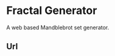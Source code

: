 # Fractal Generator

A web based Mandblebrot set generator.

## Url

[Visit webpage here]: http://mrlhumphreys.github.io/fractal_generator
